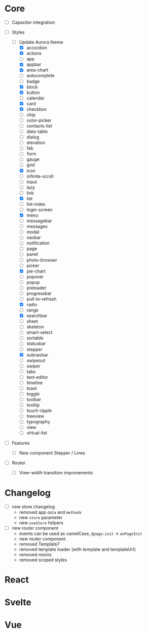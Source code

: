 # Core

- [ ] Capacitor integration
- [ ] Styles

  - [ ] Update Aurora theme
    - [x] accordion
    - [x] actions
    - [ ] app
    - [x] appbar
    - [x] area-chart
    - [ ] autocomplete
    - [ ] badge
    - [x] block
    - [x] button
    - [ ] calendar
    - [x] card
    - [x] checkbox
    - [ ] chip
    - [ ] color-picker
    - [ ] contacts-list
    - [ ] data-table
    - [ ] dialog
    - [ ] elevation
    - [ ] fab
    - [ ] form
    - [ ] gauge
    - [ ] grid
    - [x] icon
    - [ ] infinite-scroll
    - [ ] input
    - [ ] lazy
    - [ ] link
    - [x] list
    - [ ] list-index
    - [ ] login-screen
    - [x] menu
    - [ ] messagebar
    - [ ] messages
    - [ ] modal
    - [ ] navbar
    - [ ] notification
    - [ ] page
    - [ ] panel
    - [ ] photo-browser
    - [ ] picker
    - [x] pie-chart
    - [ ] popover
    - [ ] popup
    - [ ] preloader
    - [ ] progressbar
    - [ ] pull-to-refresh
    - [x] radio
    - [ ] range
    - [x] searchbar
    - [ ] sheet
    - [ ] skeleton
    - [ ] smart-select
    - [ ] sortable
    - [ ] statusbar
    - [ ] stepper
    - [x] subnavbar
    - [ ] swipeout
    - [ ] swiper
    - [ ] tabs
    - [ ] text-editor
    - [ ] timeline
    - [ ] toast
    - [ ] toggle
    - [ ] toolbar
    - [ ] tooltip
    - [ ] touch-ripple
    - [ ] treeview
    - [ ] typography
    - [ ] view
    - [ ] virtual-list

- [ ] Features
  - [ ] New component Stepper / Lines
- [ ] Router
  - [ ] View-width transition improvements

# Changelog

- [ ] new store changelog
  - removed app `data` and `methods`
  - new `store` parameter
  - new `useStore` helpers
- [ ] new router component
  - events can be used as camelCase, `@page:init` -> `onPageInit`
  - new router component
  - removed Template7
  - removed template loader (with template and templateUrl)
  - removed mixins
  - removed scoped styles

# React

# Svelte

# Vue
